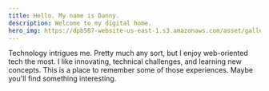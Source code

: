 ```yaml
---
title: Hello. My name is Danny.
description: Welcome to my digital home.
hero_img: https://dpb587-website-us-east-1.s3.amazonaws.com/asset/gallery/2014-colorado-aspens/2dbeedb-aspens-invading~1280.jpg
---
```


Technology intrigues me. Pretty much any sort, but I enjoy web-oriented tech
the most. I like innovating, technical challenges, and learning new concepts.
This is a place to remember some of those experiences. Maybe you'll find
something interesting.
